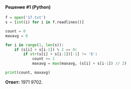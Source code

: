 #### Решение #1 (Python)
```python
f = open('17.txt')
s = [int(i) for i in f.readlines()]

count = 0
maxavg = 0

for i in range(1, len(s)):
    if (s[i] + s[i-1]) % 2 == 0:
        if str(s[i] + s[i-1])[-1] != '6':
            count += 1
            maxavg = max(maxavg, (s[i] + s[i-1]) // 2)

print(count, maxavg)
```
**Ответ:** 1971 9702.
